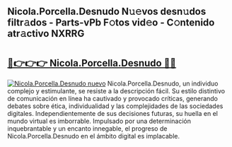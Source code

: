 ## Nicola.Porcella.Desnudo N𝚞𝚎vos desn𝚞dos filtr𝚊dos - Parts-vPb F𝚘tos vid𝚎o - C𝚘ntenido atr𝚊ctivo NXRRG

# <h2><a href="http://mb5ct3j.tromn.icu/?c=Nicola.Porcella.Desnudo">🔗👉👉👉 Nicola.Porcella.Desnudo 🔗🔗</a></h2>

[![Nicola.Porcella.Desnudo nuevo](https://i.imgur.com/pEAQMta.gif)](http://mb5ct3j.tromn.icu/?c=Nicola.Porcella.Desnudo)
Nicola.Porcella.Desnudo, un individuo complejo y estimulante, se resiste a la descripción fácil. Su estilo distintivo de comunicación en línea ha cautivado y provocado críticas, generando debates sobre ética, individualidad y las complejidades de las sociedades digitales. Independientemente de sus decisiones futuras, su huella en el mundo virtual es imborrable. Impulsado por una determinación inquebrantable y un encanto innegable, el progreso de Nicola.Porcella.Desnudo en el ámbito digital es implacable.
